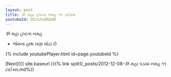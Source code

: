 ```yaml
---
layout: post
title: ૐ મહા હૃષ્ટતા નમહ ૧૧ ટાઈમ્સ
youtubeId: OIrxYuOhbSM
---
```

 
 
 ૐ મહા હૃષ્ટતા નમહ  
 
 -  જેમના હાથ ઘણા મોટા છે 
 
  
 
  
 
 
 
 
 
 


{% include youtubePlayer.html id=page.youtubeId %}
 
[Next]({{ site.baseurl }}{% link  split1/_posts/2012-12-08-ૐ મહા પડયા નમહ ૧૧ ટાઈમ્સ.md%})
 
